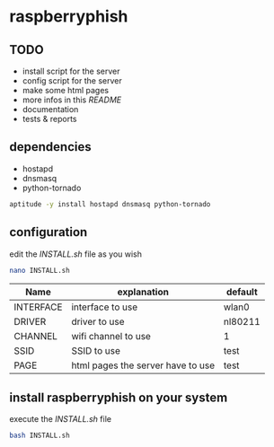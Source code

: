 # raspberryphish



## TODO
  - install script for the server
  - config script for the server
  - make some html pages
  - more infos in this _README_
  - documentation
  - tests & reports


## dependencies
  - hostapd
  - dnsmasq
  - python-tornado

```bash
aptitude -y install hostapd dnsmasq python-tornado
```



## configuration

edit the _INSTALL.sh_ file as you wish

```bash
nano INSTALL.sh
```

Name  | explanation | default
----- | ----------- | -------
 INTERFACE | interface to use | wlan0
 DRIVER | driver to use | nl80211
 CHANNEL | wifi channel to use | 1
 SSID | SSID to use | test
 PAGE | html pages the server have to use | test



## install raspberryphish on your system

execute the _INSTALL.sh_ file

```bash
bash INSTALL.sh
```

